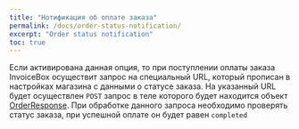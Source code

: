 ```yaml
---
title: "Нотификация об оплате заказа"
permalink: /docs/order-status-notification/
excerpt: "Order status notification"
toc: true
---
```


Если активирована данная опция, то при поступлении оплаты заказа InvoiceBox осуществит запрос на специальный URL, который прописан в настройках магазина с данными о статусе заказа.
На указанный URL будет осуществлен `POST` запрос в теле которого будет находится объект [OrderResponse](/docs/order-create/#orderresponse). При обработке данного запроса необходимо проверять статус заказа, при успешной оплате он будет равен `completed`
